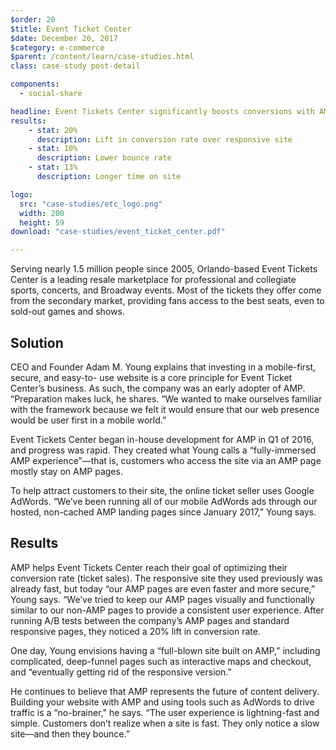 ```yaml
---
$order: 20
$title: Event Ticket Center
$date: December 20, 2017
$category: e-commerce
$parent: /content/learn/case-studies.html
class: case-study post-detail

components:
  - social-share

headline: Event Tickets Center significantly boosts conversions with AMP
results:
    - stat: 20%
      description: Lift in conversion rate over responsive site
    - stat: 10%
      description: Lower bounce rate
    - stat: 13%
      description: Longer time on site

logo:
  src: "case-studies/etc_logo.png"
  width: 200
  height: 59
download: "case-studies/event_ticket_center.pdf"

---
```


<div class="img-left">
    <amp-img width="432" height="795" layout="responsive" src="/static/img/case-studies/etc_1.png"></amp-img>
</div>

Serving nearly 1.5 million people since 2005, Orlando-based Event Tickets Center is a leading resale marketplace for professional and collegiate sports, concerts, and Broadway events. Most of the tickets they offer come from the secondary market, providing fans access to the best seats, even to sold-out games and shows.

## Solution

CEO and Founder Adam M. Young explains that investing in a mobile-first, secure, and easy-to- use website is a core principle for Event Ticket Center’s business. As such, the company was an early adopter of AMP. “Preparation makes luck, he shares. “We wanted to make ourselves familiar with the framework because we felt it would ensure that our web presence would be user first in a mobile world.”
 
Event Tickets Center began in-house development for AMP in Q1 of 2016, and progress was rapid. They created what Young calls a “fully-immersed AMP experience”—that is, customers who access the site via an AMP page mostly stay on AMP pages.

To help attract customers to their site, the online ticket seller uses Google AdWords. “We’ve been running all of our mobile AdWords ads through our hosted, non-cached AMP landing pages since January 2017,” Young says.  

## Results

<div class="img-right">
    <amp-img width="419" height="793" layout="responsive" src="/static/img/case-studies/etc_2.png"></amp-img>
</div>

AMP helps Event Tickets Center reach their goal of optimizing their conversion rate (ticket sales). The responsive site they used previously was already fast, but today “our AMP pages are even faster and more secure,” Young says. “We’ve tried to keep our AMP pages visually and functionally similar to our non-AMP pages to provide a consistent user experience. After running A/B tests between the company’s AMP pages and standard responsive pages, they noticed a 20% lift in conversion rate.

One day, Young envisions having a “full-blown site built on AMP,” including complicated, deep-funnel pages such as interactive maps and checkout, and “eventually getting rid of the responsive version.” 
 
He continues to believe that AMP represents the future of content delivery. Building your website with AMP and using tools such as AdWords to drive traffic is a “no-brainer," he says. “The user experience is lightning-fast and simple. Customers don’t realize when a site is fast. They only notice a slow site—and then they bounce.”